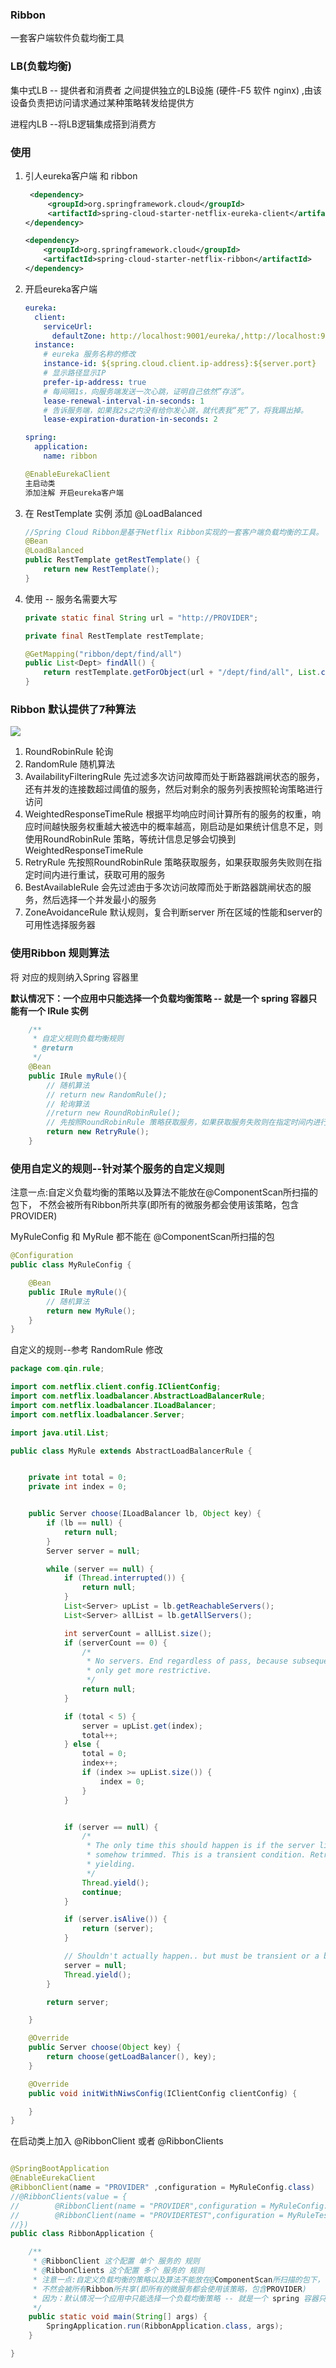 ### Ribbon 

一套客户端软件负载均衡工具

### LB(负载均衡)

集中式LB   -- 提供者和消费者 之间提供独立的LB设施 (硬件-F5 软件 nginx)  ,由该设备负责把访问请求通过某种策略转发给提供方

进程内LB --将LB逻辑集成搭到消费方

### 使用

1. 引人eureka客户端 和 ribbon

   ```xml
    <dependency>
        <groupId>org.springframework.cloud</groupId>
        <artifactId>spring-cloud-starter-netflix-eureka-client</artifactId>
   </dependency>
   
   <dependency>
       <groupId>org.springframework.cloud</groupId>
       <artifactId>spring-cloud-starter-netflix-ribbon</artifactId>
   </dependency>
   ```

   

2. 开启eureka客户端

   ```yml
   eureka:
     client:
       serviceUrl:
         defaultZone: http://localhost:9001/eureka/,http://localhost:9002/eureka/,http://localhost:9003/eureka/
     instance:
       # eureka 服务名称的修改
       instance-id: ${spring.cloud.client.ip-address}:${server.port}
       # 显示路径显示IP
       prefer-ip-address: true
       # 每间隔1s，向服务端发送一次心跳，证明自己依然”存活“。
       lease-renewal-interval-in-seconds: 1
       # 告诉服务端，如果我2s之内没有给你发心跳，就代表我“死”了，将我踢出掉。
       lease-expiration-duration-in-seconds: 2
   
   spring:
     application:
       name: ribbon
   ```

   

   ```java
   @EnableEurekaClient
   主启动类
   添加注解 开启eureka客户端   
   ```

3. 在 RestTemplate 实例 添加 @LoadBalanced

   ```java
   //Spring Cloud Ribbon是基于Netflix Ribbon实现的一套客户端负载均衡的工具。
   @Bean
   @LoadBalanced
   public RestTemplate getRestTemplate() {
       return new RestTemplate();
   }
   ```

4. 使用 -- 服务名需要大写

   ```java
   private static final String url = "http://PROVIDER";
   
   private final RestTemplate restTemplate;
   
   @GetMapping("ribbon/dept/find/all")
   public List<Dept> findAll() {
       return restTemplate.getForObject(url + "/dept/find/all", List.class);
   }
   ```

   

### Ribbon 默认提供了7种算法

![](img\20200106223028.png)

1. RoundRobinRule 轮询
2. RandomRule 随机算法
3. AvailabilityFilteringRule 先过滤多次访问故障而处于断路器跳闸状态的服务，还有并发的连接数超过阈值的服务，然后对剩余的服务列表按照轮询策略进行访问
4. WeightedResponseTimeRule 根据平均响应时间计算所有的服务的权重，响应时间越快服务权重越大被选中的概率越高，刚启动是如果统计信息不足，则使用RoundRobinRule 策略，等统计信息足够会切换到 WeightedResponseTimeRule  
5. RetryRule 先按照RoundRobinRule 策略获取服务，如果获取服务失败则在指定时间内进行重试，获取可用的服务
6. BestAvailableRule 会先过滤由于多次访问故障而处于断路器跳闸状态的服务，然后选择一个并发最小的服务
7. ZoneAvoidanceRule 默认规则，复合判断server 所在区域的性能和server的可用性选择服务器

### 使用Ribbon 规则算法

将 对应的规则纳入Spring 容器里 

**默认情况下：一个应用中只能选择一个负载均衡策略 -- 就是一个 spring 容器只能有一个 IRule 实例**

```java
 	/**
     * 自定义规则负载均衡规则
     * @return
     */
    @Bean
    public IRule myRule(){
        // 随机算法
        // return new RandomRule();
        // 轮询算法
        //return new RoundRobinRule();
		// 先按照RoundRobinRule 策略获取服务，如果获取服务失败则在指定时间内进行重试，获取可用的服务
        return new RetryRule();
    }
```



### 使用自定义的规则--针对某个服务的自定义规则

注意一点:自定义负载均衡的策略以及算法不能放在@ComponentScan所扫描的包下，
不然会被所有Ribbon所共享(即所有的微服务都会使用该策略，包含PROVIDER)

MyRuleConfig 和 MyRule 都不能在 @ComponentScan所扫描的包

```java
@Configuration
public class MyRuleConfig {

    @Bean
    public IRule myRule(){
        // 随机算法
        return new MyRule();
    }
}
```

自定义的规则--参考 RandomRule  修改

```java
package com.qin.rule;

import com.netflix.client.config.IClientConfig;
import com.netflix.loadbalancer.AbstractLoadBalancerRule;
import com.netflix.loadbalancer.ILoadBalancer;
import com.netflix.loadbalancer.Server;

import java.util.List;

public class MyRule extends AbstractLoadBalancerRule {


    private int total = 0;
    private int index = 0;


    public Server choose(ILoadBalancer lb, Object key) {
        if (lb == null) {
            return null;
        }
        Server server = null;

        while (server == null) {
            if (Thread.interrupted()) {
                return null;
            }
            List<Server> upList = lb.getReachableServers();
            List<Server> allList = lb.getAllServers();

            int serverCount = allList.size();
            if (serverCount == 0) {
                /*
                 * No servers. End regardless of pass, because subsequent passes
                 * only get more restrictive.
                 */
                return null;
            }

            if (total < 5) {
                server = upList.get(index);
                total++;
            } else {
                total = 0;
                index++;
                if (index >= upList.size()) {
                    index = 0;
                }
            }


            if (server == null) {
                /*
                 * The only time this should happen is if the server list were
                 * somehow trimmed. This is a transient condition. Retry after
                 * yielding.
                 */
                Thread.yield();
                continue;
            }

            if (server.isAlive()) {
                return (server);
            }

            // Shouldn't actually happen.. but must be transient or a bug.
            server = null;
            Thread.yield();
        }

        return server;

    }

    @Override
    public Server choose(Object key) {
        return choose(getLoadBalancer(), key);
    }

    @Override
    public void initWithNiwsConfig(IClientConfig clientConfig) {

    }
}

```

在启动类上加入 @RibbonClient 或者 @RibbonClients

```java

@SpringBootApplication
@EnableEurekaClient
@RibbonClient(name = "PROVIDER" ,configuration = MyRuleConfig.class)
//@RibbonClients(value = {
//        @RibbonClient(name = "PROVIDER",configuration = MyRuleConfig.class),
//        @RibbonClient(name = "PROVIDERTEST",configuration = MyRuleTestConfig.class)
//})
public class RibbonApplication {

    /**
     * @RibbonClient 这个配置 单个 服务的 规则
     * @RibbonClients 这个配置 多个 服务的 规则
     * 注意一点:自定义负载均衡的策略以及算法不能放在@ComponentScan所扫描的包下，
     * 不然会被所有Ribbon所共享(即所有的微服务都会使用该策略，包含PROVIDER)
     * 因为：默认情况一个应用中只能选择一个负载均衡策略 -- 就是一个 spring 容器只能有一个 IRule 实例
     */
    public static void main(String[] args) {
        SpringApplication.run(RibbonApplication.class, args);
    }

}
```

